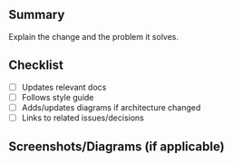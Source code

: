 ## Summary

Explain the change and the problem it solves.

## Checklist

- [ ] Updates relevant docs
- [ ] Follows style guide
- [ ] Adds/updates diagrams if architecture changed
- [ ] Links to related issues/decisions

## Screenshots/Diagrams (if applicable)
